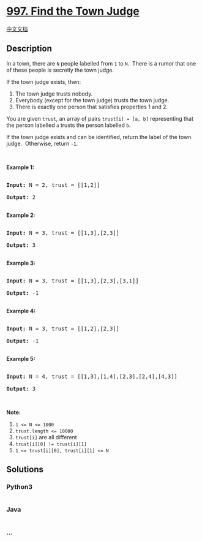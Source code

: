 # [997. Find the Town Judge](https://leetcode.com/problems/find-the-town-judge)

[中文文档](/solution/0900-0999/0997.Find%20the%20Town%20Judge/README.md)

## Description

<p>In a town, there are <code>N</code> people labelled from&nbsp;<code>1</code> to <code>N</code>.&nbsp; There is a rumor that one of these people is secretly the town judge.</p>

<p>If the&nbsp;town judge exists, then:</p>

<ol>
    <li>The town judge trusts nobody.</li>
    <li>Everybody (except for the town judge) trusts the town judge.</li>
    <li>There is exactly one person that satisfies properties 1 and 2.</li>
</ol>

<p>You are given <code>trust</code>, an array of pairs <code>trust[i] = [a, b]</code> representing that the person labelled <code>a</code> trusts the person labelled <code>b</code>.</p>

<p>If the town judge exists and can be identified, return the label of the town judge.&nbsp; Otherwise, return <code>-1</code>.</p>

<p>&nbsp;</p>

<p><strong>Example 1:</strong></p>

<pre>

<strong>Input: </strong>N = <span id="example-input-1-1">2</span>, trust = <span id="example-input-1-2">[[1,2]]</span>

<strong>Output: </strong><span id="example-output-1">2</span>

</pre>

<div>

<p><strong>Example 2:</strong></p>

<pre>

<strong>Input: </strong>N = <span id="example-input-2-1">3</span>, trust = <span id="example-input-2-2">[[1,3],[2,3]]</span>

<strong>Output: </strong><span id="example-output-2">3</span>

</pre>

<div>

<p><strong>Example 3:</strong></p>

<pre>

<strong>Input: </strong>N = <span id="example-input-3-1">3</span>, trust = <span id="example-input-3-2">[[1,3],[2,3],[3,1]]</span>

<strong>Output: </strong><span id="example-output-3">-1</span>

</pre>

<div>

<p><strong>Example 4:</strong></p>

<pre>

<strong>Input: </strong>N = <span id="example-input-4-1">3</span>, trust = <span id="example-input-4-2">[[1,2],[2,3]]</span>

<strong>Output: </strong><span id="example-output-4">-1</span>

</pre>

<div>

<p><strong>Example 5:</strong></p>

<pre>

<strong>Input: </strong>N = <span id="example-input-5-1">4</span>, trust = <span id="example-input-5-2">[[1,3],[1,4],[2,3],[2,4],[4,3]]</span>

<strong>Output: </strong><span id="example-output-5">3</span></pre>

<p>&nbsp;</p>

</div>

</div>

</div>

</div>

<p><strong>Note:</strong></p>

<ol>
    <li><code>1 &lt;= N &lt;= 1000</code></li>
    <li><code>trust.length &lt;= 10000</code></li>
    <li><code>trust[i]</code> are all different</li>
    <li><code>trust[i][0] != trust[i][1]</code></li>
    <li><code>1 &lt;= trust[i][0], trust[i][1] &lt;= N</code></li>
</ol>

## Solutions

<!-- tabs:start -->

### **Python3**

```python

```

### **Java**

```java

```

### **...**

```

```

<!-- tabs:end -->

